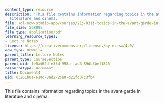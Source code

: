 ```yaml
---
content_type: resource
description: 'This file contains information regarding topics in the avant-garde in
  literature and cinema. '
file: /ol-ocw-studio-app/courses/21g-031j-topics-in-the-avant-garde-in-literature-and-cinema-spring-2003/03261b0e618c8ad225e0d21fc37c3fb4_MIT21G_031JS03_lecture4.pdf
file_size: 568095
file_type: application/pdf
learning_resource_types:
- Lecture Notes
license: https://creativecommons.org/licenses/by-nc-sa/4.0/
ocw_type: OCWFile
parent_title: Lecture Notes
parent_type: CourseSection
parent_uid: fe5a662d-e35d-998a-fad3-89db3bef3845
resourcetype: Document
title: Document4
uid: 03261b0e-618c-8ad2-25e0-d21fc37c3fb4
---
```

This file contains information regarding topics in the avant-garde in literature and cinema. 